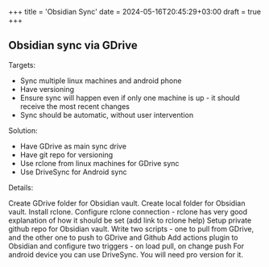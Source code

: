 +++
title = 'Obsidian Sync'
date = 2024-05-16T20:45:29+03:00
draft = true
+++

## Obsidian sync via GDrive

Targets:

- Sync multiple linux machines and android phone
- Have versioning
- Ensure sync will happen even if only one machine is up - it should receive the most recent changes
- Sync should be automatic, without user intervention

Solution:

- Have GDrive as main sync drive
- Have git repo for versioning
- Use rclone from linux machines for GDrive sync
- Use DriveSync for Android sync

Details:

Create GDrive folder for Obsidian vault.
Create local folder for Obsidian vault.
Install rclone.
Configure rclone connection - rclone has very good explanation of how it should be set (add link to rclone help)
Setup private github repo for Obsidian vault.
Write two scripts - one to pull from GDrive, and the other one to push to GDrive and Github
Add actions plugin to Obsidian and configure two triggers - on load pull, on change push
For android device you can use DriveSync. You will need pro version for it.
